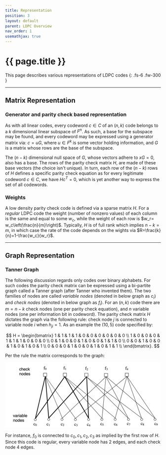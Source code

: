```yaml
---
title: Representation
position: 3
layout: default
parent: LDPC Overview
nav_order: 1
usemathjax: true
---
```


# {{ page.title }}

This page describes various representations of LDPC codes
{: .fs-6 .fw-300 }

---
## Matrix Representation
### Generator and parity check based representation
As with all linear codes, every codeword $c\in C$ of an $(n,k)$ code belongs to a $k$ dimensional linear subspace of 
$F^n$. As such, a base for the subspace may be found, and every codeword may be expressed using a generator matrix via: 
$c=uG$, where $u\in F^k$ is some vector holding information, and $G$ is a matrix whose rows are the base of the 
subspace. 

The $(n-k)$ dimensional null space of $G$, whose vectors adhere to $xG=0$, also has a base. The 
rows of the parity check matrix $H$, are made of these base vectors (the choice isn't unique). In turn, each row of the
$(n-k)$ rows of $H$ defines a specific parity check equation as for every legitimate codeword $c\in C$, we have 
$Hc^T=0$, which is yet another way to express the set of all codewords.

### Weights
A low density parity check code is defined via a sparse matrix $H$. For a *regular* LDPC code the weight (number of 
nonzero values) of each column is the same and equal to some $w_c$, while the weight of each row is
$w_r= w_c\left(\frac{n}{m}\right)$. Typically, $H$ is of full rank which implies $n-k=m$, in which case the rate of the
code depends on the wights via $R=\frac{k}{n}=1-\frac{w_c}{w_r}$.

---
## Graph Representation
### Tanner Graph
The following discussion regards only codes over binary alphabets. For such codes the parity check matrix can be 
expressed using a bi-partite graph called a Tanner graph (after Tanner who invented them). The two families of nodes are
called *variable nodes* (denoted in below graph as $c_i$)  and *check nodes* (denoted in below graph as $f_i$). 
For an $(n,k)$ code there are $m=n-k$ check nodes (one per parity check equation), and $n$ variable nodes (one per 
information bit in codeword). The parity check matrix $H$ dictates the graph via the following rule: check node $j$ is 
connected to variable node $i$ when $h_{ji}=1$. As an example the $(10,5)$ code specified by:

$$
H = \begin{bmatrix}
1 & 1 & 1 & 1 & 0 & 0 & 0 & 0 & 0 & 0 \\
1 & 0 & 0 & 0 & 1 & 1 & 1 & 0 & 0 & 0 \\
0 & 1 & 0 & 0 & 1 & 0 & 0 & 1 & 1 & 0 \\
0 & 0 & 1 & 0 & 0 & 1 & 0 & 1 & 0 & 1 \\
0 & 0 & 0 & 1 & 0 & 0 & 1 & 0 & 1 & 1 \\
\end{bmatrix}.
$$

Per the rule the matrix corresponds to the graph:

![Tanner_graph_example.png](../assets/images/Tanner_graph_example.png)

For instance, $f_0$ is connected to $c_0,c_1,c_2,c_3$ as implied by the first row of $H$. Since this code is regular, 
every variable node has 2 edges, and each check node 4 edges.